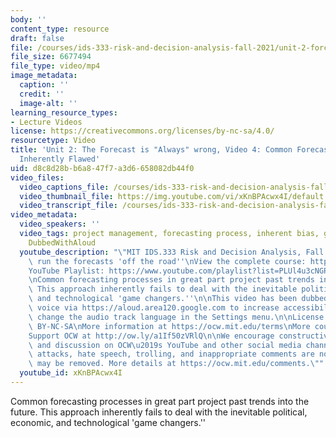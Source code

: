```yaml
---
body: ''
content_type: resource
draft: false
file: /courses/ids-333-risk-and-decision-analysis-fall-2021/unit-2-forcasting-flawed-video-4_360p_16_9.mp4
file_size: 6677494
file_type: video/mp4
image_metadata:
  caption: ''
  credit: ''
  image-alt: ''
learning_resource_types:
- Lecture Videos
license: https://creativecommons.org/licenses/by-nc-sa/4.0/
resourcetype: Video
title: 'Unit 2: The Forecast is "Always" wrong, Video 4: Common Forecasting Process
  Inherently Flawed'
uid: d8c8d28b-b6a8-47f7-a3d6-658082db44f0
video_files:
  video_captions_file: /courses/ids-333-risk-and-decision-analysis-fall-2021/1b-r9ym7zInE2us1EtRYd0MxBgvuAdv15_transcript.webvtt
  video_thumbnail_file: https://img.youtube.com/vi/xKnBPAcwx4I/default.jpg
  video_transcript_file: /courses/ids-333-risk-and-decision-analysis-fall-2021/1b-r9ym7zInE2us1EtRYd0MxBgvuAdv15_transcript.pdf
video_metadata:
  video_speakers: ''
  video_tags: project management, forecasting process, inherent bias, game changers,
    DubbedWithAloud
  youtube_description: "\"MIT IDS.333 Risk and Decision Analysis, Fall 2021\nInstructor:\
    \ run the forecasts 'off the road''\nView the complete course: https://ocw.mit.edu/courses/ids-333-risk-and-decision-analysis-fall-2021/\n\
    YouTube Playlist: https://www.youtube.com/playlist?list=PLUl4u3cNGP62jwhTqp8_1kwrkDkxZhpQC\n\
    \nCommon forecasting processes in great part project past trends into the future.\
    \ This approach inherently fails to deal with the inevitable political, economic,\
    \ and technological 'game changers.''\n\nThis video has been dubbed using an artificial\
    \ voice via https://aloud.area120.google.com to increase accessibility. You can\
    \ change the audio track language in the Settings menu.\n\nLicense: Creative Commons\
    \ BY-NC-SA\nMore information at https://ocw.mit.edu/terms\nMore courses at https://ocw.mit.edu\n\
    Support OCW at http://ow.ly/a1If50zVRlQ\n\nWe encourage constructive comments\
    \ and discussion on OCW\u2019s YouTube and other social media channels. Personal\
    \ attacks, hate speech, trolling, and inappropriate comments are not allowed and\
    \ may be removed. More details at https://ocw.mit.edu/comments.\""
  youtube_id: xKnBPAcwx4I
---
```

Common forecasting processes in great part project past trends into the future. This approach inherently fails to deal with the inevitable political, economic, and technological 'game changers.''